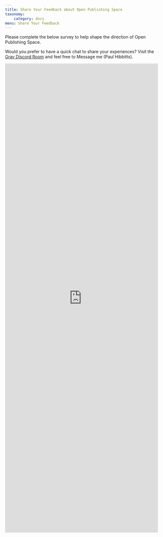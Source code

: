 ```yaml
---
title: Share Your Feedback about Open Publishing Space
taxonomy:
    category: docs
menu: Share Your Feedback
---
```


Please complete the below survey to help shape the direction of Open Publishing Space.  

Would you prefer to have a quick chat to share your experiences? Visit the [Grav Discord Room](https://discord.gg/NS6Y3K2) and feel free to Message me (Paul Hibbitts).

<iframe src="https://docs.google.com/forms/d/e/1FAIpQLSeDVXsE1k9mljDvGD687QZO8alchaXqe4dXcIKmnjjWVXatgQ/viewform?embedded=true" width="100%" height="1540" frameborder="0" marginheight="0" marginwidth="0">Loading...</iframe>
